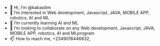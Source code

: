 - 👋 Hi, I’m @kabasilim
- 👀 I’m interested in Web development, Javascript, JAVA, MOBILE APP, robotics, AI and ML
- 🌱 I’m currently learning AI and ML
- 💞️ I’m looking to collaborate on any Web development, Javascript, JAVA, MOBILE APP, robotics, AI and MLprogram
- 📫 How to reach me, +2349018446832, 

<!---
kabasilim/kabasilim is a ✨ special ✨ repository because its `README.md` (this file) appears on your GitHub profile.
You can click the Preview link to take a look at your changes.
--->
